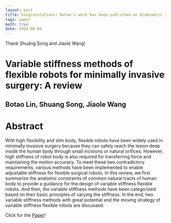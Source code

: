```yaml
---
layout: post
title: Congratulations! Botao's work has been published on Biomimetic Intelligence and Robotics!
tags: paper
math: true
date: 2024-06-04
---
```

Thank Shuang Song and Jiaole Wang!

# Variable stiffness methods of flexible robots for minimally invasive surgery: A review
## Botao Lin, Shuang Song, Jiaole Wang

# Abstract
With high flexibility and slim body, flexible robots have been widely used in minimally invasive surgery because they can safely reach the lesion deep inside the human body through small incisions or natural orifices. 
However, high stiffness of robot body is also required for transferring force and maintaining the motion accuracy. 
To meet these two contradictory requirements, various methods have been implemented to enable adjustable stiffness for flexible surgical robots.
In this review, we first summarize the anatomic constraints of common natural tracts of human body to provide a guidance for the design of variable stiffness flexible robots.
And then, the variable stiffness methods have been categorized based on their basic principles of varying the stiffness.
In the end, two variable stiffness methods with great potential and the moving strategy of variable stiffness flexible robots are discussed.

Click for the [Paper](https://www.sciencedirect.com/science/article/pii/S2667379724000263)!
